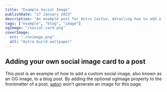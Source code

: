 ```yaml
---
title: "Example Social Image"
publishDate: "27 January 2023"
description: "An example post for Astro Cactus, detailing how to add a custom social image card in the frontmatter"
tags: ["example", "blog", "image"]
ogImage: "/social-card.png"
coverImage:
  src: "./noimage.png"
  alt: "Astro build wallpaper"
---
```


## Adding your own social image card to a post

This post is an example of how to add a custom social image, also known as an OG image, to a blog post.
By adding the optional ogImage property to the frontmatter of a post, [satori](https://github.com/vercel/satori) won't generate an image for this page.
